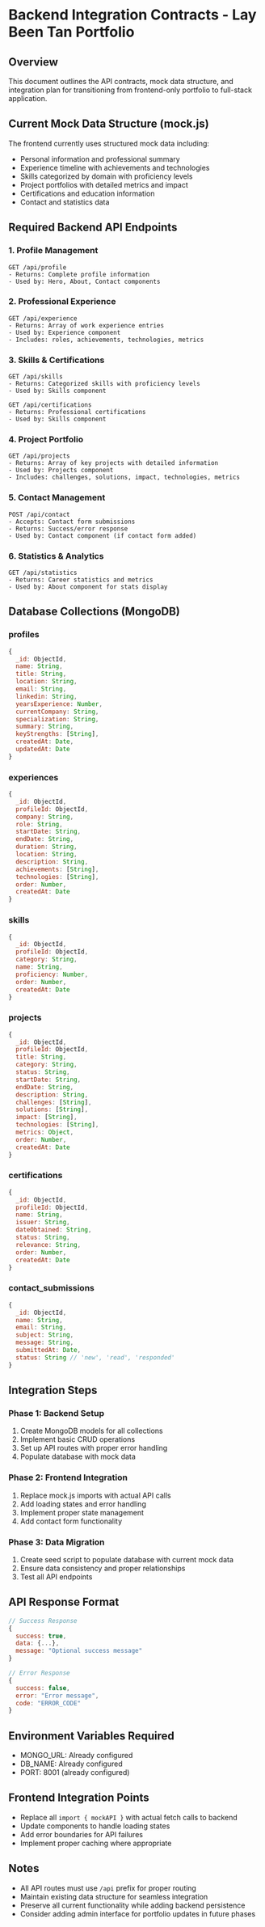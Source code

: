 # Backend Integration Contracts - Lay Been Tan Portfolio

## Overview
This document outlines the API contracts, mock data structure, and integration plan for transitioning from frontend-only portfolio to full-stack application.

## Current Mock Data Structure (mock.js)
The frontend currently uses structured mock data including:
- Personal information and professional summary
- Experience timeline with achievements and technologies
- Skills categorized by domain with proficiency levels
- Project portfolios with detailed metrics and impact
- Certifications and education information
- Contact and statistics data

## Required Backend API Endpoints

### 1. Profile Management
```
GET /api/profile
- Returns: Complete profile information
- Used by: Hero, About, Contact components
```

### 2. Professional Experience
```
GET /api/experience
- Returns: Array of work experience entries
- Used by: Experience component
- Includes: roles, achievements, technologies, metrics
```

### 3. Skills & Certifications
```
GET /api/skills
- Returns: Categorized skills with proficiency levels
- Used by: Skills component

GET /api/certifications  
- Returns: Professional certifications
- Used by: Skills component
```

### 4. Project Portfolio
```
GET /api/projects
- Returns: Array of key projects with detailed information
- Used by: Projects component
- Includes: challenges, solutions, impact, technologies, metrics
```

### 5. Contact Management
```
POST /api/contact
- Accepts: Contact form submissions
- Returns: Success/error response
- Used by: Contact component (if contact form added)
```

### 6. Statistics & Analytics
```
GET /api/statistics
- Returns: Career statistics and metrics
- Used by: About component for stats display
```

## Database Collections (MongoDB)

### profiles
```javascript
{
  _id: ObjectId,
  name: String,
  title: String,
  location: String,
  email: String,
  linkedin: String,
  yearsExperience: Number,
  currentCompany: String,
  specialization: String,
  summary: String,
  keyStrengths: [String],
  createdAt: Date,
  updatedAt: Date
}
```

### experiences
```javascript
{
  _id: ObjectId,
  profileId: ObjectId,
  company: String,
  role: String,
  startDate: String,
  endDate: String,
  duration: String,
  location: String,
  description: String,
  achievements: [String],
  technologies: [String],
  order: Number,
  createdAt: Date
}
```

### skills
```javascript
{
  _id: ObjectId,
  profileId: ObjectId,
  category: String,
  name: String,
  proficiency: Number,
  order: Number,
  createdAt: Date
}
```

### projects
```javascript
{
  _id: ObjectId,
  profileId: ObjectId,
  title: String,
  category: String,
  status: String,
  startDate: String,
  endDate: String,
  description: String,
  challenges: [String],
  solutions: [String],
  impact: [String],
  technologies: [String],
  metrics: Object,
  order: Number,
  createdAt: Date
}
```

### certifications
```javascript
{
  _id: ObjectId,
  profileId: ObjectId,
  name: String,
  issuer: String,
  dateObtained: String,
  status: String,
  relevance: String,
  order: Number,
  createdAt: Date
}
```

### contact_submissions
```javascript
{
  _id: ObjectId,
  name: String,
  email: String,
  subject: String,
  message: String,
  submittedAt: Date,
  status: String // 'new', 'read', 'responded'
}
```

## Integration Steps

### Phase 1: Backend Setup
1. Create MongoDB models for all collections
2. Implement basic CRUD operations
3. Set up API routes with proper error handling
4. Populate database with mock data

### Phase 2: Frontend Integration
1. Replace mock.js imports with actual API calls
2. Add loading states and error handling
3. Implement proper state management
4. Add contact form functionality

### Phase 3: Data Migration
1. Create seed script to populate database with current mock data
2. Ensure data consistency and proper relationships
3. Test all API endpoints

## API Response Format
```javascript
// Success Response
{
  success: true,
  data: {...},
  message: "Optional success message"
}

// Error Response
{
  success: false,
  error: "Error message",
  code: "ERROR_CODE"
}
```

## Environment Variables Required
- MONGO_URL: Already configured
- DB_NAME: Already configured  
- PORT: 8001 (already configured)

## Frontend Integration Points
- Replace all `import { mockAPI }` with actual fetch calls to backend
- Update components to handle loading states
- Add error boundaries for API failures
- Implement proper caching where appropriate

## Notes
- All API routes must use `/api` prefix for proper routing
- Maintain existing data structure for seamless integration
- Preserve all current functionality while adding backend persistence
- Consider adding admin interface for portfolio updates in future phases